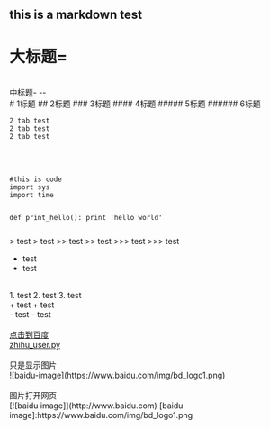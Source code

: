 this is a markdown test 
------------

大标题=
==
<br />
中标题-
--

<br />
# 1标题
## 2标题
### 3标题
#### 4标题
##### 5标题
###### 6标题
<br />

    2 tab test
    2 tab test
    2 tab test
<br />
<br />
<code>
#this is code
import sys
import time

def print_hello():
    print 'hello world'
    
</code>
> test
> test
>> test
>> test
>>> test
>>> test

* test
* test
<br />
1. test
2. test
3. test
<br />
+ test
+ test
<br />
- test
- test
<br />
<br />
<a href='http://www.baidu.com'>点击到百度</a>
<br />
<a href='zhihu_user.py'>zhihu_user.py</a>
<br />
<br />
只是显示图片<br />
![baidu-image](https://www.baidu.com/img/bd_logo1.png)
<br />
<br />
图片打开网页<br />
[![baidu image]](http://www.baidu.com)
[baidu image]:https://www.baidu.com/img/bd_logo1.png
<br />
<br />



